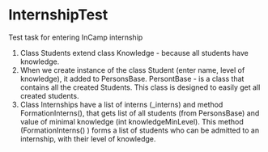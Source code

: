 # InternshipTest
Test task for entering InCamp internship

1. Class Students extend class Knowledge - because all students have knowledge.
2. When we create instance of the class Student (enter name, level of knowledge), it added to PersonsBase.
  PersontBase - is a class that contains all the created Students. This class is designed to easily get all created students.
3. Class Internships have a list of interns (_interns) and method FormationInterns(), that gets list of all students (from PersonsBase)
  and value of minimal knowledge (int knowledgeMinLevel). This method (FormationInterns() ) forms a list of students who can be admitted to an internship,
  with their level of knowledge.
